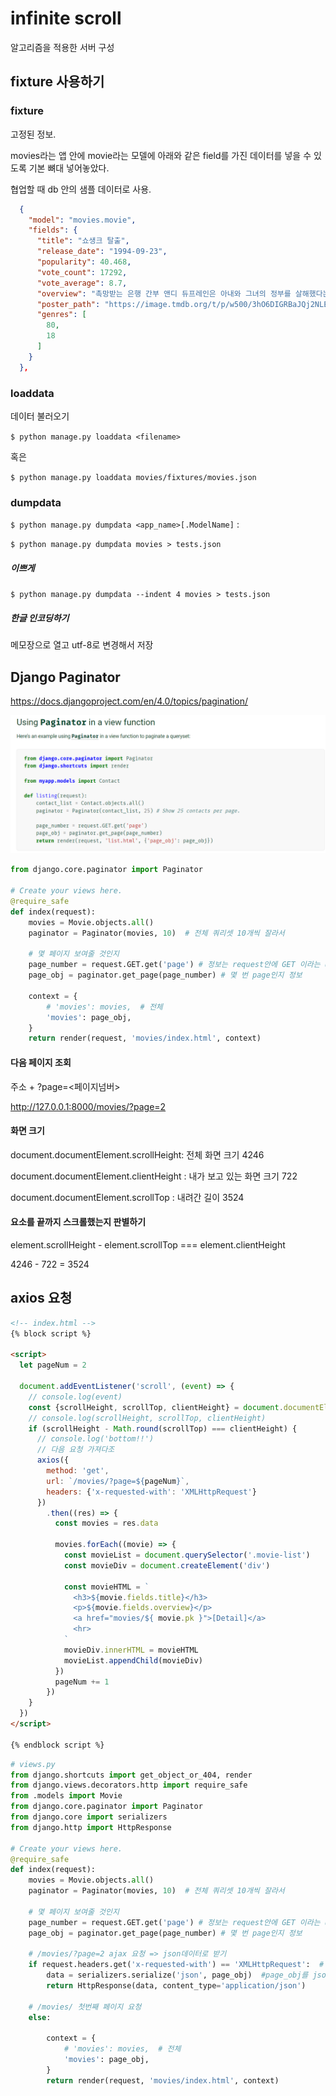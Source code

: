 # infinite scroll

알고리즘을 적용한 서버 구성

## fixture 사용하기

### fixture

고정된 정보.

movies라는 앱 안에 movie라는 모델에 아래와 같은 field를 가진 데이터를 넣을 수 있도록 기본 뼈대 넣어놓았다. 

협업할 때 db 안의 샘플 데이터로 사용. 

```json
  {
    "model": "movies.movie",
    "fields": {
      "title": "쇼생크 탈출",
      "release_date": "1994-09-23",
      "popularity": 40.468,
      "vote_count": 17292,
      "vote_average": 8.7,
      "overview": "촉망받는 은행 간부 앤디 듀프레인은 아내와 그녀의 정부를 살해했다는...",
      "poster_path": "https://image.tmdb.org/t/p/w500/3hO6DIGRBaJQj2NLEYBMwpcz88D.jpg",
      "genres": [
        80,
        18
      ]
    }
  },
```



### loaddata 

데이터 불러오기

`$ python manage.py loaddata <filename>`

혹은

`$ python manage.py loaddata movies/fixtures/movies.json` 



### dumpdata

`$ python manage.py dumpdata <app_name>[.ModelName]` :



`$ python manage.py dumpdata movies > tests.json`

##### 이쁘게 

`$ python manage.py dumpdata --indent 4 movies > tests.json`

##### 한글 인코딩하기 

메모장으로 열고 utf-8로 변경해서 저장





## Django Paginator

https://docs.djangoproject.com/en/4.0/topics/pagination/

![image-20220105201542035](README.assets/image-20220105201542035.png)



```python
from django.core.paginator import Paginator

# Create your views here.
@require_safe
def index(request):
    movies = Movie.objects.all()
    paginator = Paginator(movies, 10)  # 전체 쿼리셋 10개씩 잘라서 
    
    # 몇 페이지 보여줄 것인지
    page_number = request.GET.get('page') # 정보는 request안에 GET 이라는 url parameter 안에 들어있는 값 가져올것
    page_obj = paginator.get_page(page_number) # 몇 번 page인지 정보

    context = {
        # 'movies': movies,  # 전체
        'movies': page_obj,
    }
    return render(request, 'movies/index.html', context)

```

#### 다음 페이지 조회

주소 + ?page=<페이지넘버>

http://127.0.0.1:8000/movies/?page=2



#### 화면 크기

document.documentElement.scrollHeight: 전체 화면 크기 4246

document.documentElement.clientHeight : 내가 보고 있는 화면 크기 722

document.documentElement.scrollTop : 내려간 길이 3524

#### 요소를 끝까지 스크롤했는지 판별하기

element.scrollHeight - element.scrollTop === element.clientHeight 

4246 - 722 = 3524



## axios 요청



```html
<!-- index.html -->
{% block script %}

<script>
  let pageNum = 2

  document.addEventListener('scroll', (event) => {
    // console.log(event)
    const {scrollHeight, scrollTop, clientHeight} = document.documentElement
    // console.log(scrollHeight, scrollTop, clientHeight)
    if (scrollHeight - Math.round(scrollTop) === clientHeight) {
      // console.log('bottom!!')
      // 다음 요청 가져다조
      axios({
        method: 'get',
        url: `/movies/?page=${pageNum}`,
        headers: {'x-requested-with': 'XMLHttpRequest'}
      })
        .then((res) => {
          const movies = res.data

          movies.forEach((movie) => {
            const movieList = document.querySelector('.movie-list')
            const movieDiv = document.createElement('div')

            const movieHTML = `
              <h3>${movie.fields.title}</h3>
              <p>${movie.fields.overview}</p>
              <a href="movies/${ movie.pk }">[Detail]</a>
              <hr>
            `
            movieDiv.innerHTML = movieHTML
            movieList.appendChild(movieDiv)
          })
          pageNum += 1
        })
    }
  })
</script>

{% endblock script %}
```



```python
# views.py
from django.shortcuts import get_object_or_404, render
from django.views.decorators.http import require_safe
from .models import Movie
from django.core.paginator import Paginator
from django.core import serializers
from django.http import HttpResponse

# Create your views here.
@require_safe
def index(request):
    movies = Movie.objects.all()
    paginator = Paginator(movies, 10)  # 전체 쿼리셋 10개씩 잘라서 
    
    # 몇 페이지 보여줄 것인지
    page_number = request.GET.get('page') # 정보는 request안에 GET 이라는 url parameter 안에 들어있는 값 가져올것
    page_obj = paginator.get_page(page_number) # 몇 번 page인지 정보

    # /movies/?page=2 ajax 요청 => json데이터로 받기
    if request.headers.get('x-requested-with') == 'XMLHttpRequest':  # 지금 이 요청은 ajax요청입니다
        data = serializers.serialize('json', page_obj)  #page_obj를 json으로 바꿔줘
        return HttpResponse(data, content_type='application/json')
        
    # /movies/ 첫번째 페이지 요청 
    else:
        
        context = {
            # 'movies': movies,  # 전체
            'movies': page_obj,
        }
        return render(request, 'movies/index.html', context)
```

